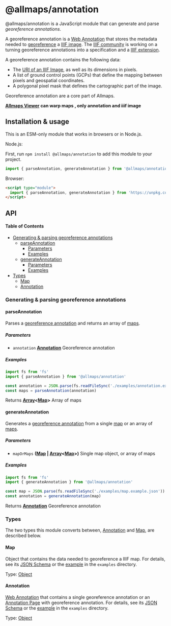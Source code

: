 # @allmaps/annotation

@allmaps/annotation is a JavaScript module that can generate and parse *georeference annotations*.

A georeference annotation is a [Web Annotation](https://www.w3.org/TR/annotation-model/) that stores the metadata needed to [georeference](https://en.wikipedia.org/wiki/Georeferencing) a [IIIF image](https://iiif.io/api/image/3.0/). The [IIIF community](https://iiif.io/community/groups/maps-tsg/) is working on a turning georeference annotations into a specification and a [IIIF extension](https://iiif.io/api/index.html#approved-extensions).

A georeference annotation contains the following data:

*   The [URI of an IIIF Image](https://iiif.io/api/image/3.0/#3-identifier), as well as its dimensions in pixels.
*   A list of ground control points (GCPs) that define the mapping between pixels and geospatial coordinates.
*   A polygonal pixel mask that defines the cartographic part of the image.

Georeference annotation are a core part of Allmaps.

**[Allmaps Viewer]() can warp maps , only annotation and iiif image**

<!-- TODO: create Observable notebook that allows you to try out this module! -->

## Installation & usage

This is an ESM-only module that works in browsers or in Node.js.

Node.js:

First, run `npm install @allmaps/annotation` to add this module to your project.

```js
import { parseAnnotation, generateAnnotation } from '@allmaps/annotation'
```

Browser:

```html
<script type="module">
  import { parseAnnotation, generateAnnotation } from 'https://unpkg.com/@allmaps/annotation?module'
</script>
```

## API

<!-- Generated by documentation.js. Update this documentation by updating the source code. -->

#### Table of Contents

*   [Generating & parsing georeference annotations](#generating--parsing-georeference-annotations)
    *   [parseAnnotation](#parseannotation)
        *   [Parameters](#parameters)
        *   [Examples](#examples)
    *   [generateAnnotation](#generateannotation)
        *   [Parameters](#parameters-1)
        *   [Examples](#examples-1)
*   [Types](#types)
    *   [Map](#map)
    *   [Annotation](#annotation)

### Generating & parsing georeference annotations



#### parseAnnotation

Parses a [georeference annotation](#annotation) and returns an array of [maps](#map).

##### Parameters

*   `annotation` **[Annotation](#annotation)** Georeference annotation

##### Examples

```javascript
import fs from 'fs'
import { parseAnnotation } from '@allmaps/annotation'

const annotation = JSON.parse(fs.readFileSync('./examples/annotation.example.json'))
const maps = parseAnnotation(annotation)
```

Returns **[Array](https://developer.mozilla.org/docs/Web/JavaScript/Reference/Global_Objects/Array)<[Map](#map)>** Array of maps

#### generateAnnotation

Generates a [georeference annotation](#annotation) from a single [map](#map) or an array of [maps](#map).

##### Parameters

*   `mapOrMaps` **([Map](#map) | [Array](https://developer.mozilla.org/docs/Web/JavaScript/Reference/Global_Objects/Array)<[Map](#map)>)** Single map object, or array of maps

##### Examples

```javascript
import fs from 'fs'
import { generateAnnotation } from '@allmaps/annotation'

const map = JSON.parse(fs.readFileSync('./examples/map.example.json'))
const annotation = generateAnnotation(map)
```

Returns **[Annotation](#annotation)** Georeference annotation

### Types

The two types this module converts between, [Annotation](#annotation) and [Map](#map), are described below.

#### Map

Object that contains the data needed to georeference a IIIF map. For details, see its [JSON Schema](schemas/map.json) or the [example](examples/map.example.json) in the `examples` directory.

Type: [Object](https://developer.mozilla.org/docs/Web/JavaScript/Reference/Global_Objects/Object)

#### Annotation

[Web Annotation](https://www.w3.org/TR/annotation-model/) that contains a single georeference annotation or an [Annotation Page](https://www.w3.org/TR/annotation-model/#annotation-page) with georeference annotation. For details, see its [JSON Schema](schemas/annotation.json) or the [example](examples/annotation.example.json) in the `examples` directory.

Type: [Object](https://developer.mozilla.org/docs/Web/JavaScript/Reference/Global_Objects/Object)
